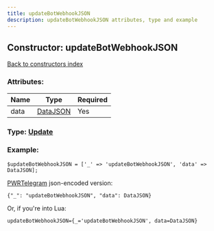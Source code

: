 ```yaml
---
title: updateBotWebhookJSON
description: updateBotWebhookJSON attributes, type and example
---
```

## Constructor: updateBotWebhookJSON  
[Back to constructors index](index.md)



### Attributes:

| Name     |    Type       | Required |
|----------|---------------|----------|
|data|[DataJSON](../types/DataJSON.md) | Yes|



### Type: [Update](../types/Update.md)


### Example:

```
$updateBotWebhookJSON = ['_' => 'updateBotWebhookJSON', 'data' => DataJSON];
```  

[PWRTelegram](https://pwrtelegram.xyz) json-encoded version:

```
{"_": "updateBotWebhookJSON", "data": DataJSON}
```


Or, if you're into Lua:  


```
updateBotWebhookJSON={_='updateBotWebhookJSON', data=DataJSON}

```


